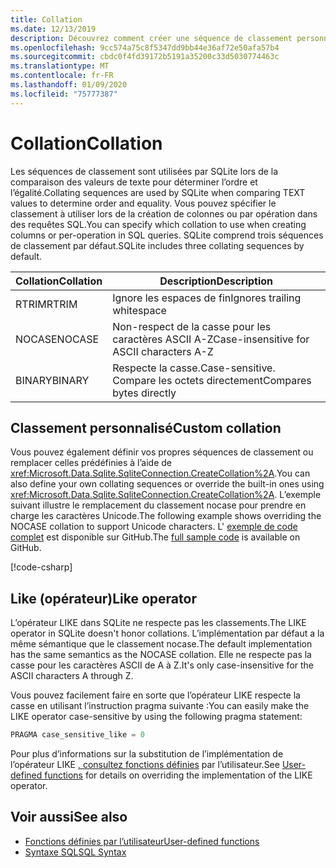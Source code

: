 ```yaml
---
title: Collation
ms.date: 12/13/2019
description: Découvrez comment créer une séquence de classement personnalisée.
ms.openlocfilehash: 9cc574a75c8f5347dd9bb44e36af72e50afa57b4
ms.sourcegitcommit: cbdc0f4fd39172b5191a35200c33d5030774463c
ms.translationtype: MT
ms.contentlocale: fr-FR
ms.lasthandoff: 01/09/2020
ms.locfileid: "75777387"
---
```

# <a name="collation"></a><span data-ttu-id="53c75-103">Collation</span><span class="sxs-lookup"><span data-stu-id="53c75-103">Collation</span></span>

<span data-ttu-id="53c75-104">Les séquences de classement sont utilisées par SQLite lors de la comparaison des valeurs de texte pour déterminer l’ordre et l’égalité.</span><span class="sxs-lookup"><span data-stu-id="53c75-104">Collating sequences are used by SQLite when comparing TEXT values to determine order and equality.</span></span> <span data-ttu-id="53c75-105">Vous pouvez spécifier le classement à utiliser lors de la création de colonnes ou par opération dans des requêtes SQL.</span><span class="sxs-lookup"><span data-stu-id="53c75-105">You can specify which collation to use when creating columns or per-operation in SQL queries.</span></span> <span data-ttu-id="53c75-106">SQLite comprend trois séquences de classement par défaut.</span><span class="sxs-lookup"><span data-stu-id="53c75-106">SQLite includes three collating sequences by default.</span></span>

| <span data-ttu-id="53c75-107">Collation</span><span class="sxs-lookup"><span data-stu-id="53c75-107">Collation</span></span> | <span data-ttu-id="53c75-108">Description</span><span class="sxs-lookup"><span data-stu-id="53c75-108">Description</span></span>                               |
| --------- | ----------------------------------------- |
| <span data-ttu-id="53c75-109">RTRIM</span><span class="sxs-lookup"><span data-stu-id="53c75-109">RTRIM</span></span>     | <span data-ttu-id="53c75-110">Ignore les espaces de fin</span><span class="sxs-lookup"><span data-stu-id="53c75-110">Ignores trailing whitespace</span></span>               |
| <span data-ttu-id="53c75-111">NOCASE</span><span class="sxs-lookup"><span data-stu-id="53c75-111">NOCASE</span></span>    | <span data-ttu-id="53c75-112">Non-respect de la casse pour les caractères ASCII A-Z</span><span class="sxs-lookup"><span data-stu-id="53c75-112">Case-insensitive for ASCII characters A-Z</span></span> |
| <span data-ttu-id="53c75-113">BINARY</span><span class="sxs-lookup"><span data-stu-id="53c75-113">BINARY</span></span>    | <span data-ttu-id="53c75-114">Respecte la casse.</span><span class="sxs-lookup"><span data-stu-id="53c75-114">Case-sensitive.</span></span> <span data-ttu-id="53c75-115">Compare les octets directement</span><span class="sxs-lookup"><span data-stu-id="53c75-115">Compares bytes directly</span></span>   |

## <a name="custom-collation"></a><span data-ttu-id="53c75-116">Classement personnalisé</span><span class="sxs-lookup"><span data-stu-id="53c75-116">Custom collation</span></span>

<span data-ttu-id="53c75-117">Vous pouvez également définir vos propres séquences de classement ou remplacer celles prédéfinies à l’aide de <xref:Microsoft.Data.Sqlite.SqliteConnection.CreateCollation%2A>.</span><span class="sxs-lookup"><span data-stu-id="53c75-117">You can also define your own collating sequences or override the built-in ones using <xref:Microsoft.Data.Sqlite.SqliteConnection.CreateCollation%2A>.</span></span> <span data-ttu-id="53c75-118">L’exemple suivant illustre le remplacement du classement nocase pour prendre en charge les caractères Unicode.</span><span class="sxs-lookup"><span data-stu-id="53c75-118">The following example shows overriding the NOCASE collation to support Unicode characters.</span></span> <span data-ttu-id="53c75-119">L' [exemple de code complet](https://github.com/dotnet/samples/blob/master/snippets/standard/data/sqlite/CollationSample/Program.cs) est disponible sur GitHub.</span><span class="sxs-lookup"><span data-stu-id="53c75-119">The [full sample code](https://github.com/dotnet/samples/blob/master/snippets/standard/data/sqlite/CollationSample/Program.cs) is available on GitHub.</span></span>

[!code-csharp[](../../../../samples/snippets/standard/data/sqlite/CollationSample/Program.cs?name=snippet_Collation)]

## <a name="like-operator"></a><span data-ttu-id="53c75-120">Like (opérateur)</span><span class="sxs-lookup"><span data-stu-id="53c75-120">Like operator</span></span>

<span data-ttu-id="53c75-121">L’opérateur LIKE dans SQLite ne respecte pas les classements.</span><span class="sxs-lookup"><span data-stu-id="53c75-121">The LIKE operator in SQLite doesn't honor collations.</span></span> <span data-ttu-id="53c75-122">L’implémentation par défaut a la même sémantique que le classement nocase.</span><span class="sxs-lookup"><span data-stu-id="53c75-122">The default implementation has the same semantics as the NOCASE collation.</span></span> <span data-ttu-id="53c75-123">Elle ne respecte pas la casse pour les caractères ASCII de A à Z.</span><span class="sxs-lookup"><span data-stu-id="53c75-123">It's only case-insensitive for the ASCII characters A through Z.</span></span>

<span data-ttu-id="53c75-124">Vous pouvez facilement faire en sorte que l’opérateur LIKE respecte la casse en utilisant l’instruction pragma suivante :</span><span class="sxs-lookup"><span data-stu-id="53c75-124">You can easily make the LIKE operator case-sensitive by using the following pragma statement:</span></span>

```sql
PRAGMA case_sensitive_like = 0
```

<span data-ttu-id="53c75-125">Pour plus d’informations sur la substitution de l’implémentation de l’opérateur LIKE [, consultez fonctions définies](user-defined-functions.md) par l’utilisateur.</span><span class="sxs-lookup"><span data-stu-id="53c75-125">See [User-defined functions](user-defined-functions.md) for details on overriding the implementation of the LIKE operator.</span></span>

## <a name="see-also"></a><span data-ttu-id="53c75-126">Voir aussi</span><span class="sxs-lookup"><span data-stu-id="53c75-126">See also</span></span>

* [<span data-ttu-id="53c75-127">Fonctions définies par l’utilisateur</span><span class="sxs-lookup"><span data-stu-id="53c75-127">User-defined functions</span></span>](user-defined-functions.md)
* [<span data-ttu-id="53c75-128">Syntaxe SQL</span><span class="sxs-lookup"><span data-stu-id="53c75-128">SQL Syntax</span></span>](https://www.sqlite.org/lang.html)
